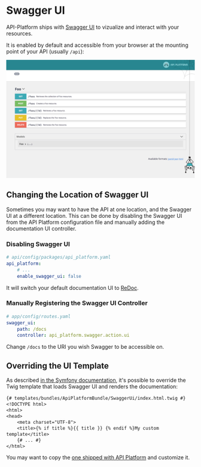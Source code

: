 # Swagger UI

API-Platform ships with [Swagger UI](https://swagger.io/tools/swagger-ui/) to vizualize and interact with your resources.

It is enabled by default and accessible from your browser at the mounting point of your API (usually `/api`):

![Screenshot](images/swagger-ui-1.png)

## Changing the Location of Swagger UI

Sometimes you may want to have the API at one location, and the Swagger UI at a different location. This can be done by disabling the Swagger UI from the API Platform configuration file and manually adding the documentation UI controller.

### Disabling Swagger UI

```yaml
# api/config/packages/api_platform.yaml
api_platform:
    # ...
    enable_swagger_ui: false
```

It will switch your default documentation UI to [ReDoc](redoc-ui.md).

### Manually Registering the Swagger UI Controller

```yaml
# app/config/routes.yaml
swagger_ui:
    path: /docs
    controller: api_platform.swagger.action.ui
```

Change `/docs` to the URI you wish Swagger to be accessible on.


## Overriding the UI Template

As described [in the Symfony documentation](https://symfony.com/doc/current/templating/overriding.html), it's possible to override the Twig template that loads Swagger UI and renders the documentation:

```twig
{# templates/bundles/ApiPlatformBundle/SwaggerUi/index.html.twig #}
<!DOCTYPE html>
<html>
<head>
    <meta charset="UTF-8">
    <title>{% if title %}{{ title }} {% endif %}My custom template</title>
    {# ... #}
</html>
```

You may want to copy the [one shipped with API Platform](https://github.com/api-platform/core/blob/master/src/Bridge/Symfony/Bundle/Resources/views/SwaggerUi/index.html.twig) and customize it.
